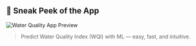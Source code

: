 ## 🌊 Sneak Peek of the App

![Water Quality App Preview](assets/preview03.gif)

> Predict Water Quality Index (WQI) with ML — easy, fast, and intuitive.
